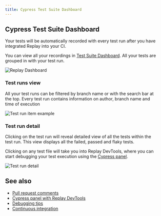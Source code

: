 ```yaml
---
title: Cypress Test Suite Dashboard
---
```


## Cypress Test Suite Dashboard
Your tests will be automatically recorded with every test run after you have integrated Replay into your CI.

You can view all your recordings in [Test Suite Dashboard](/basics/test-suites/recent-runs). All your tests are grouped in with your test run.

![Replay Dashboard](/images/test-suite-dashboard.png)

### Test runs view
All your test runs can be filtered by branch name or with the search bar at the top. Every test run contains information on author, branch name and time of execution

![Test run item example](/images/test-runs_hjk78.png)

### Test run detail
Clicking on the test run will reveal detailed view of all the tests within the test run. This view displays all the failed, passed and flaky tests. 

Clicking on any test file will take you into Replay DevTools, where you can start debugging your test execution using the [Cypress panel](/reference/test-runners/cypress-io/overview).

![Test run detail](/images/test-run-detail_45gsd.png)

## See also
- [Pull request comments](/basics/test-suites/pr-comments)
- [Cypress panel with Replay DevTools](/reference/test-runners/cypress-io/overview)
- [Debugging tips](/reference/test-runners/cypress-io/debugging-tests)
- [Continuous integration](/reference/test-runners/cypress-io/other-ci-providers)
